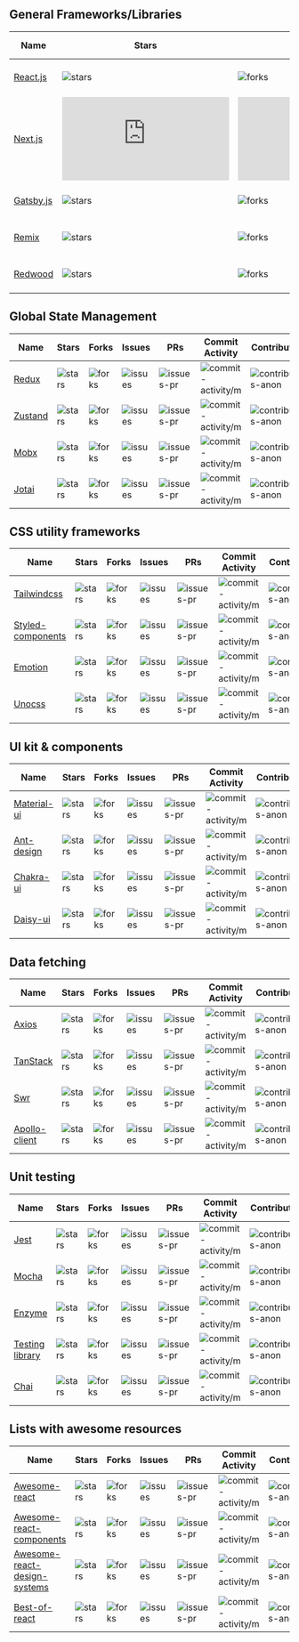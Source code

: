 ## General Frameworks/Libraries

| Name | Stars | Forks | Issues | PRs | Commit Activity | Contributors | Created At | React only |
| ---- | ---- | ---- | ---- | ---- | ---- | ---- | ---- | ---- |
| [React.js](https://github.com/facebook/react) | ![stars](https://img.shields.io/github/stars/facebook/react?style=flat&label=&color=blue) | ![forks](https://img.shields.io/github/forks/facebook/react?style=flat&label=&color=589D7C) | ![issues](https://img.shields.io/github/issues/facebook/react?style=flat&label=&color=red) | ![issues-pr](https://img.shields.io/github/issues-pr/facebook/react?style=flat&label=&color=E09F3E) | ![commit-activity/m](https://img.shields.io/github/commit-activity/m/facebook/react?style=flat&label=&color=blue) | ![contributors-anon](https://img.shields.io/github/contributors-anon/facebook/react?style=flat&label=&color=589D7C) | ![created-at](https://img.shields.io/github/created-at/facebook/react?style=flat&label=&color=90708C) | ![react-only](https://img.shields.io/badge/-yes-gray) |
| [Next.js](https://github.com/vercel/next.js) | ![stars](https://img.shields.io/github/stars/vercel/next.js?style=flat&label=&color=blue) | ![forks](https://img.shields.io/github/forks/vercel/next.js?style=flat&label=&color=589D7C) | ![issues](https://img.shields.io/github/issues/vercel/next.js?style=flat&label=&color=red) | ![issues-pr](https://img.shields.io/github/issues-pr/vercel/next.js?style=flat&label=&color=E09F3E) | ![commit-activity/m](https://img.shields.io/github/commit-activity/m/vercel/next.js?style=flat&label=&color=blue) | ![contributors-anon](https://img.shields.io/github/contributors-anon/vercel/next.js?style=flat&label=&color=589D7C) | ![created-at](https://img.shields.io/github/created-at/vercel/next.js?style=flat&label=&color=90708C) | ![react-only](https://img.shields.io/badge/-yes-gray) |
| [Gatsby.js](https://github.com/gatsbyjs/gatsby) | ![stars](https://img.shields.io/github/stars/gatsbyjs/gatsby?style=flat&label=&color=blue) | ![forks](https://img.shields.io/github/forks/gatsbyjs/gatsby?style=flat&label=&color=589D7C) | ![issues](https://img.shields.io/github/issues/gatsbyjs/gatsby?style=flat&label=&color=red) | ![issues-pr](https://img.shields.io/github/issues-pr/gatsbyjs/gatsby?style=flat&label=&color=E09F3E) | ![commit-activity/m](https://img.shields.io/github/commit-activity/m/gatsbyjs/gatsby?style=flat&label=&color=blue) | ![contributors-anon](https://img.shields.io/github/contributors-anon/gatsbyjs/gatsby?style=flat&label=&color=589D7C) | ![created-at](https://img.shields.io/github/created-at/gatsbyjs/gatsby?style=flat&label=&color=90708C) | ![react-only](https://img.shields.io/badge/-yes-gray) |
| [Remix](https://github.com/remix-run/remix) | ![stars](https://img.shields.io/github/stars/remix-run/remix?style=flat&label=&color=blue) | ![forks](https://img.shields.io/github/forks/remix-run/remix?style=flat&label=&color=589D7C) | ![issues](https://img.shields.io/github/issues/remix-run/remix?style=flat&label=&color=red) | ![issues-pr](https://img.shields.io/github/issues-pr/remix-run/remix?style=flat&label=&color=E09F3E) | ![commit-activity/m](https://img.shields.io/github/commit-activity/m/remix-run/remix?style=flat&label=&color=blue) | ![contributors-anon](https://img.shields.io/github/contributors-anon/remix-run/remix?style=flat&label=&color=589D7C) | ![created-at](https://img.shields.io/github/created-at/remix-run/remix?style=flat&label=&color=90708C) | ![react-only](https://img.shields.io/badge/-yes-gray) |
| [Redwood](https://github.com/redwoodjs/redwood) | ![stars](https://img.shields.io/github/stars/redwoodjs/redwood?style=flat&label=&color=blue) | ![forks](https://img.shields.io/github/forks/redwoodjs/redwood?style=flat&label=&color=589D7C) | ![issues](https://img.shields.io/github/issues/redwoodjs/redwood?style=flat&label=&color=red) | ![issues-pr](https://img.shields.io/github/issues-pr/redwoodjs/redwood?style=flat&label=&color=E09F3E) | ![commit-activity/m](https://img.shields.io/github/commit-activity/m/redwoodjs/redwood?style=flat&label=&color=blue) | ![contributors-anon](https://img.shields.io/github/contributors-anon/redwoodjs/redwood?style=flat&label=&color=589D7C) | ![created-at](https://img.shields.io/github/created-at/redwoodjs/redwood?style=flat&label=&color=90708C) | ![react-only](https://img.shields.io/badge/-yes-gray) |

## Global State Management

| Name | Stars | Forks | Issues | PRs | Commit Activity | Contributors | Created At | React only |
| ---- | ---- | ---- | ---- | ---- | ---- | ---- | ---- | ---- |
| [Redux](https://github.com/reduxjs/redux) | ![stars](https://img.shields.io/github/stars/reduxjs/redux?style=flat&label=&color=blue) | ![forks](https://img.shields.io/github/forks/reduxjs/redux?style=flat&label=&color=589D7C) | ![issues](https://img.shields.io/github/issues/reduxjs/redux?style=flat&label=&color=red) | ![issues-pr](https://img.shields.io/github/issues-pr/reduxjs/redux?style=flat&label=&color=E09F3E) | ![commit-activity/m](https://img.shields.io/github/commit-activity/m/reduxjs/redux?style=flat&label=&color=blue) | ![contributors-anon](https://img.shields.io/github/contributors-anon/reduxjs/redux?style=flat&label=&color=589D7C) | ![created-at](https://img.shields.io/github/created-at/reduxjs/redux?style=flat&label=&color=90708C) | ![react-only](https://img.shields.io/badge/-no-green) |
| [Zustand](https://github.com/pmndrs/zustand) | ![stars](https://img.shields.io/github/stars/pmndrs/zustand?style=flat&label=&color=blue) | ![forks](https://img.shields.io/github/forks/pmndrs/zustand?style=flat&label=&color=589D7C) | ![issues](https://img.shields.io/github/issues/pmndrs/zustand?style=flat&label=&color=red) | ![issues-pr](https://img.shields.io/github/issues-pr/pmndrs/zustand?style=flat&label=&color=E09F3E) | ![commit-activity/m](https://img.shields.io/github/commit-activity/m/pmndrs/zustand?style=flat&label=&color=blue) | ![contributors-anon](https://img.shields.io/github/contributors-anon/pmndrs/zustand?style=flat&label=&color=589D7C) | ![created-at](https://img.shields.io/github/created-at/pmndrs/zustand?style=flat&label=&color=90708C) | ![react-only](https://img.shields.io/badge/-yes-gray) |
| [Mobx](https://github.com/mobxjs/mobx) | ![stars](https://img.shields.io/github/stars/mobxjs/mobx?style=flat&label=&color=blue) | ![forks](https://img.shields.io/github/forks/mobxjs/mobx?style=flat&label=&color=589D7C) | ![issues](https://img.shields.io/github/issues/mobxjs/mobx?style=flat&label=&color=red) | ![issues-pr](https://img.shields.io/github/issues-pr/mobxjs/mobx?style=flat&label=&color=E09F3E) | ![commit-activity/m](https://img.shields.io/github/commit-activity/m/mobxjs/mobx?style=flat&label=&color=blue) | ![contributors-anon](https://img.shields.io/github/contributors-anon/mobxjs/mobx?style=flat&label=&color=589D7C) | ![created-at](https://img.shields.io/github/created-at/mobxjs/mobx?style=flat&label=&color=90708C) | ![react-only](https://img.shields.io/badge/-no-green) |
| [Jotai](https://github.com/pmndrs/jotai) | ![stars](https://img.shields.io/github/stars/pmndrs/jotai?style=flat&label=&color=blue) | ![forks](https://img.shields.io/github/forks/pmndrs/jotai?style=flat&label=&color=589D7C) | ![issues](https://img.shields.io/github/issues/pmndrs/jotai?style=flat&label=&color=red) | ![issues-pr](https://img.shields.io/github/issues-pr/pmndrs/jotai?style=flat&label=&color=E09F3E) | ![commit-activity/m](https://img.shields.io/github/commit-activity/m/pmndrs/jotai?style=flat&label=&color=blue) | ![contributors-anon](https://img.shields.io/github/contributors-anon/pmndrs/jotai?style=flat&label=&color=589D7C) | ![created-at](https://img.shields.io/github/created-at/pmndrs/jotai?style=flat&label=&color=90708C) | ![react-only](https://img.shields.io/badge/-yes-gray) |

## CSS utility frameworks

| Name | Stars | Forks | Issues | PRs | Commit Activity | Contributors | Created At | React only |
| ---- | ---- | ---- | ---- | ---- | ---- | ---- | ---- | ---- |
| [Tailwindcss](https://github.com/tailwindlabs/tailwindcss) | ![stars](https://img.shields.io/github/stars/tailwindlabs/tailwindcss?style=flat&label=&color=blue) | ![forks](https://img.shields.io/github/forks/tailwindlabs/tailwindcss?style=flat&label=&color=589D7C) | ![issues](https://img.shields.io/github/issues/tailwindlabs/tailwindcss?style=flat&label=&color=red) | ![issues-pr](https://img.shields.io/github/issues-pr/tailwindlabs/tailwindcss?style=flat&label=&color=E09F3E) | ![commit-activity/m](https://img.shields.io/github/commit-activity/m/tailwindlabs/tailwindcss?style=flat&label=&color=blue) | ![contributors-anon](https://img.shields.io/github/contributors-anon/tailwindlabs/tailwindcss?style=flat&label=&color=589D7C) | ![created-at](https://img.shields.io/github/created-at/tailwindlabs/tailwindcss?style=flat&label=&color=90708C) | ![react-only](https://img.shields.io/badge/-no-green) |
| [Styled-components](https://github.com/styled-components/styled-components) | ![stars](https://img.shields.io/github/stars/styled-components/styled-components?style=flat&label=&color=blue) | ![forks](https://img.shields.io/github/forks/styled-components/styled-components?style=flat&label=&color=589D7C) | ![issues](https://img.shields.io/github/issues/styled-components/styled-components?style=flat&label=&color=red) | ![issues-pr](https://img.shields.io/github/issues-pr/styled-components/styled-components?style=flat&label=&color=E09F3E) | ![commit-activity/m](https://img.shields.io/github/commit-activity/m/styled-components/styled-components?style=flat&label=&color=blue) | ![contributors-anon](https://img.shields.io/github/contributors-anon/styled-components/styled-components?style=flat&label=&color=589D7C) | ![created-at](https://img.shields.io/github/created-at/styled-components/styled-components?style=flat&label=&color=90708C) | ![react-only](https://img.shields.io/badge/-yes-gray) |
| [Emotion](https://github.com/emotion-js/emotion) | ![stars](https://img.shields.io/github/stars/emotion-js/emotion?style=flat&label=&color=blue) | ![forks](https://img.shields.io/github/forks/emotion-js/emotion?style=flat&label=&color=589D7C) | ![issues](https://img.shields.io/github/issues/emotion-js/emotion?style=flat&label=&color=red) | ![issues-pr](https://img.shields.io/github/issues-pr/emotion-js/emotion?style=flat&label=&color=E09F3E) | ![commit-activity/m](https://img.shields.io/github/commit-activity/m/emotion-js/emotion?style=flat&label=&color=blue) | ![contributors-anon](https://img.shields.io/github/contributors-anon/emotion-js/emotion?style=flat&label=&color=589D7C) | ![created-at](https://img.shields.io/github/created-at/emotion-js/emotion?style=flat&label=&color=90708C) | ![react-only](https://img.shields.io/badge/-yes-gray) |
| [Unocss](https://github.com/unocss/unocss) | ![stars](https://img.shields.io/github/stars/unocss/unocss?style=flat&label=&color=blue) | ![forks](https://img.shields.io/github/forks/unocss/unocss?style=flat&label=&color=589D7C) | ![issues](https://img.shields.io/github/issues/unocss/unocss?style=flat&label=&color=red) | ![issues-pr](https://img.shields.io/github/issues-pr/unocss/unocss?style=flat&label=&color=E09F3E) | ![commit-activity/m](https://img.shields.io/github/commit-activity/m/unocss/unocss?style=flat&label=&color=blue) | ![contributors-anon](https://img.shields.io/github/contributors-anon/unocss/unocss?style=flat&label=&color=589D7C) | ![created-at](https://img.shields.io/github/created-at/unocss/unocss?style=flat&label=&color=90708C) | ![react-only](https://img.shields.io/badge/-no-green) |

## UI kit & components

| Name | Stars | Forks | Issues | PRs | Commit Activity | Contributors | Created At | React only |
| ---- | ---- | ---- | ---- | ---- | ---- | ---- | ---- | ---- |
| [Material-ui](https://github.com/mui/material-ui) | ![stars](https://img.shields.io/github/stars/mui/material-ui?style=flat&label=&color=blue) | ![forks](https://img.shields.io/github/forks/mui/material-ui?style=flat&label=&color=589D7C) | ![issues](https://img.shields.io/github/issues/mui/material-ui?style=flat&label=&color=red) | ![issues-pr](https://img.shields.io/github/issues-pr/mui/material-ui?style=flat&label=&color=E09F3E) | ![commit-activity/m](https://img.shields.io/github/commit-activity/m/mui/material-ui?style=flat&label=&color=blue) | ![contributors-anon](https://img.shields.io/github/contributors-anon/mui/material-ui?style=flat&label=&color=589D7C) | ![created-at](https://img.shields.io/github/created-at/mui/material-ui?style=flat&label=&color=90708C) | ![react-only](https://img.shields.io/badge/-yes-gray) |
| [Ant-design](https://github.com/ant-design/ant-design) | ![stars](https://img.shields.io/github/stars/ant-design/ant-design?style=flat&label=&color=blue) | ![forks](https://img.shields.io/github/forks/ant-design/ant-design?style=flat&label=&color=589D7C) | ![issues](https://img.shields.io/github/issues/ant-design/ant-design?style=flat&label=&color=red) | ![issues-pr](https://img.shields.io/github/issues-pr/ant-design/ant-design?style=flat&label=&color=E09F3E) | ![commit-activity/m](https://img.shields.io/github/commit-activity/m/ant-design/ant-design?style=flat&label=&color=blue) | ![contributors-anon](https://img.shields.io/github/contributors-anon/ant-design/ant-design?style=flat&label=&color=589D7C) | ![created-at](https://img.shields.io/github/created-at/ant-design/ant-design?style=flat&label=&color=90708C) | ![react-only](https://img.shields.io/badge/-yes-gray) |
| [Chakra-ui](https://github.com/chakra-ui/chakra-ui) | ![stars](https://img.shields.io/github/stars/chakra-ui/chakra-ui?style=flat&label=&color=blue) | ![forks](https://img.shields.io/github/forks/chakra-ui/chakra-ui?style=flat&label=&color=589D7C) | ![issues](https://img.shields.io/github/issues/chakra-ui/chakra-ui?style=flat&label=&color=red) | ![issues-pr](https://img.shields.io/github/issues-pr/chakra-ui/chakra-ui?style=flat&label=&color=E09F3E) | ![commit-activity/m](https://img.shields.io/github/commit-activity/m/chakra-ui/chakra-ui?style=flat&label=&color=blue) | ![contributors-anon](https://img.shields.io/github/contributors-anon/chakra-ui/chakra-ui?style=flat&label=&color=589D7C) | ![created-at](https://img.shields.io/github/created-at/chakra-ui/chakra-ui?style=flat&label=&color=90708C) | ![react-only](https://img.shields.io/badge/-yes-gray) |
| [Daisy-ui](https://github.com/saadeghi/daisyui) | ![stars](https://img.shields.io/github/stars/saadeghi/daisyui?style=flat&label=&color=blue) | ![forks](https://img.shields.io/github/forks/saadeghi/daisyui?style=flat&label=&color=589D7C) | ![issues](https://img.shields.io/github/issues/saadeghi/daisyui?style=flat&label=&color=red) | ![issues-pr](https://img.shields.io/github/issues-pr/saadeghi/daisyui?style=flat&label=&color=E09F3E) | ![commit-activity/m](https://img.shields.io/github/commit-activity/m/saadeghi/daisyui?style=flat&label=&color=blue) | ![contributors-anon](https://img.shields.io/github/contributors-anon/saadeghi/daisyui?style=flat&label=&color=589D7C) | ![created-at](https://img.shields.io/github/created-at/saadeghi/daisyui?style=flat&label=&color=90708C) | ![react-only](https://img.shields.io/badge/-no-green) |

## Data fetching

| Name | Stars | Forks | Issues | PRs | Commit Activity | Contributors | Created At | React only |
| ---- | ---- | ---- | ---- | ---- | ---- | ---- | ---- | ---- |
| [Axios](https://github.com/axios/axios) | ![stars](https://img.shields.io/github/stars/axios/axios?style=flat&label=&color=blue) | ![forks](https://img.shields.io/github/forks/axios/axios?style=flat&label=&color=589D7C) | ![issues](https://img.shields.io/github/issues/axios/axios?style=flat&label=&color=red) | ![issues-pr](https://img.shields.io/github/issues-pr/axios/axios?style=flat&label=&color=E09F3E) | ![commit-activity/m](https://img.shields.io/github/commit-activity/m/axios/axios?style=flat&label=&color=blue) | ![contributors-anon](https://img.shields.io/github/contributors-anon/axios/axios?style=flat&label=&color=589D7C) | ![created-at](https://img.shields.io/github/created-at/axios/axios?style=flat&label=&color=90708C) | ![react-only](https://img.shields.io/badge/-no-green) |
| [TanStack](https://github.com/TanStack/query) | ![stars](https://img.shields.io/github/stars/TanStack/query?style=flat&label=&color=blue) | ![forks](https://img.shields.io/github/forks/TanStack/query?style=flat&label=&color=589D7C) | ![issues](https://img.shields.io/github/issues/TanStack/query?style=flat&label=&color=red) | ![issues-pr](https://img.shields.io/github/issues-pr/TanStack/query?style=flat&label=&color=E09F3E) | ![commit-activity/m](https://img.shields.io/github/commit-activity/m/TanStack/query?style=flat&label=&color=blue) | ![contributors-anon](https://img.shields.io/github/contributors-anon/TanStack/query?style=flat&label=&color=589D7C) | ![created-at](https://img.shields.io/github/created-at/TanStack/query?style=flat&label=&color=90708C) | ![react-only](https://img.shields.io/badge/-yes-gray) |
| [Swr](https://github.com/vercel/swr) | ![stars](https://img.shields.io/github/stars/vercel/swr?style=flat&label=&color=blue) | ![forks](https://img.shields.io/github/forks/vercel/swr?style=flat&label=&color=589D7C) | ![issues](https://img.shields.io/github/issues/vercel/swr?style=flat&label=&color=red) | ![issues-pr](https://img.shields.io/github/issues-pr/vercel/swr?style=flat&label=&color=E09F3E) | ![commit-activity/m](https://img.shields.io/github/commit-activity/m/vercel/swr?style=flat&label=&color=blue) | ![contributors-anon](https://img.shields.io/github/contributors-anon/vercel/swr?style=flat&label=&color=589D7C) | ![created-at](https://img.shields.io/github/created-at/vercel/swr?style=flat&label=&color=90708C) | ![react-only](https://img.shields.io/badge/-yes-gray) |
| [Apollo-client](https://github.com/apollographql/apollo-client) | ![stars](https://img.shields.io/github/stars/apollographql/apollo-client?style=flat&label=&color=blue) | ![forks](https://img.shields.io/github/forks/apollographql/apollo-client?style=flat&label=&color=589D7C) | ![issues](https://img.shields.io/github/issues/apollographql/apollo-client?style=flat&label=&color=red) | ![issues-pr](https://img.shields.io/github/issues-pr/apollographql/apollo-client?style=flat&label=&color=E09F3E) | ![commit-activity/m](https://img.shields.io/github/commit-activity/m/apollographql/apollo-client?style=flat&label=&color=blue) | ![contributors-anon](https://img.shields.io/github/contributors-anon/apollographql/apollo-client?style=flat&label=&color=589D7C) | ![created-at](https://img.shields.io/github/created-at/apollographql/apollo-client?style=flat&label=&color=90708C) | ![react-only](https://img.shields.io/badge/-no-green) |

## Unit testing

| Name | Stars | Forks | Issues | PRs | Commit Activity | Contributors | Created At | React only |
| ---- | ---- | ---- | ---- | ---- | ---- | ---- | ---- | ---- |
| [Jest](https://github.com/jestjs/jest) | ![stars](https://img.shields.io/github/stars/jestjs/jest?style=flat&label=&color=blue) | ![forks](https://img.shields.io/github/forks/jestjs/jest?style=flat&label=&color=589D7C) | ![issues](https://img.shields.io/github/issues/jestjs/jest?style=flat&label=&color=red) | ![issues-pr](https://img.shields.io/github/issues-pr/jestjs/jest?style=flat&label=&color=E09F3E) | ![commit-activity/m](https://img.shields.io/github/commit-activity/m/jestjs/jest?style=flat&label=&color=blue) | ![contributors-anon](https://img.shields.io/github/contributors-anon/jestjs/jest?style=flat&label=&color=589D7C) | ![created-at](https://img.shields.io/github/created-at/jestjs/jest?style=flat&label=&color=90708C) | ![react-only](https://img.shields.io/badge/-no-green) |
| [Mocha](https://github.com/mochajs/mocha) | ![stars](https://img.shields.io/github/stars/mochajs/mocha?style=flat&label=&color=blue) | ![forks](https://img.shields.io/github/forks/mochajs/mocha?style=flat&label=&color=589D7C) | ![issues](https://img.shields.io/github/issues/mochajs/mocha?style=flat&label=&color=red) | ![issues-pr](https://img.shields.io/github/issues-pr/mochajs/mocha?style=flat&label=&color=E09F3E) | ![commit-activity/m](https://img.shields.io/github/commit-activity/m/mochajs/mocha?style=flat&label=&color=blue) | ![contributors-anon](https://img.shields.io/github/contributors-anon/mochajs/mocha?style=flat&label=&color=589D7C) | ![created-at](https://img.shields.io/github/created-at/mochajs/mocha?style=flat&label=&color=90708C) | ![react-only](https://img.shields.io/badge/-no-green) |
| [Enzyme](https://github.com/enzymejs/enzyme) | ![stars](https://img.shields.io/github/stars/enzymejs/enzyme?style=flat&label=&color=blue) | ![forks](https://img.shields.io/github/forks/enzymejs/enzyme?style=flat&label=&color=589D7C) | ![issues](https://img.shields.io/github/issues/enzymejs/enzyme?style=flat&label=&color=red) | ![issues-pr](https://img.shields.io/github/issues-pr/enzymejs/enzyme?style=flat&label=&color=E09F3E) | ![commit-activity/m](https://img.shields.io/github/commit-activity/m/enzymejs/enzyme?style=flat&label=&color=blue) | ![contributors-anon](https://img.shields.io/github/contributors-anon/enzymejs/enzyme?style=flat&label=&color=589D7C) | ![created-at](https://img.shields.io/github/created-at/enzymejs/enzyme?style=flat&label=&color=90708C) | ![react-only](https://img.shields.io/badge/-yes-gray) |
| [Testing library](https://github.com/testing-library/react-testing-library) | ![stars](https://img.shields.io/github/stars/testing-library/react-testing-library?style=flat&label=&color=blue) | ![forks](https://img.shields.io/github/forks/testing-library/react-testing-library?style=flat&label=&color=589D7C) | ![issues](https://img.shields.io/github/issues/testing-library/react-testing-library?style=flat&label=&color=red) | ![issues-pr](https://img.shields.io/github/issues-pr/testing-library/react-testing-library?style=flat&label=&color=E09F3E) | ![commit-activity/m](https://img.shields.io/github/commit-activity/m/testing-library/react-testing-library?style=flat&label=&color=blue) | ![contributors-anon](https://img.shields.io/github/contributors-anon/testing-library/react-testing-library?style=flat&label=&color=589D7C) | ![created-at](https://img.shields.io/github/created-at/testing-library/react-testing-library?style=flat&label=&color=90708C) | ![react-only](https://img.shields.io/badge/-yes-gray) |
| [Chai](https://github.com/chaijs/chai) | ![stars](https://img.shields.io/github/stars/chaijs/chai?style=flat&label=&color=blue) | ![forks](https://img.shields.io/github/forks/chaijs/chai?style=flat&label=&color=589D7C) | ![issues](https://img.shields.io/github/issues/chaijs/chai?style=flat&label=&color=red) | ![issues-pr](https://img.shields.io/github/issues-pr/chaijs/chai?style=flat&label=&color=E09F3E) | ![commit-activity/m](https://img.shields.io/github/commit-activity/m/chaijs/chai?style=flat&label=&color=blue) | ![contributors-anon](https://img.shields.io/github/contributors-anon/chaijs/chai?style=flat&label=&color=589D7C) | ![created-at](https://img.shields.io/github/created-at/chaijs/chai?style=flat&label=&color=90708C) | ![react-only](https://img.shields.io/badge/-no-green) |

## Lists with awesome resources

| Name | Stars | Forks | Issues | PRs | Commit Activity | Contributors | Created At | React only |
| ---- | ---- | ---- | ---- | ---- | ---- | ---- | ---- | ---- |
| [Awesome-react](https://github.com/enaqx/awesome-react) | ![stars](https://img.shields.io/github/stars/enaqx/awesome-react?style=flat&label=&color=blue) | ![forks](https://img.shields.io/github/forks/enaqx/awesome-react?style=flat&label=&color=589D7C) | ![issues](https://img.shields.io/github/issues/enaqx/awesome-react?style=flat&label=&color=red) | ![issues-pr](https://img.shields.io/github/issues-pr/enaqx/awesome-react?style=flat&label=&color=E09F3E) | ![commit-activity/m](https://img.shields.io/github/commit-activity/m/enaqx/awesome-react?style=flat&label=&color=blue) | ![contributors-anon](https://img.shields.io/github/contributors-anon/enaqx/awesome-react?style=flat&label=&color=589D7C) | ![created-at](https://img.shields.io/github/created-at/enaqx/awesome-react?style=flat&label=&color=90708C) | ![react-only](https://img.shields.io/badge/-yes-gray) |
| [Awesome-react-components](https://github.com/brillout/awesome-react-components) | ![stars](https://img.shields.io/github/stars/brillout/awesome-react-components?style=flat&label=&color=blue) | ![forks](https://img.shields.io/github/forks/brillout/awesome-react-components?style=flat&label=&color=589D7C) | ![issues](https://img.shields.io/github/issues/brillout/awesome-react-components?style=flat&label=&color=red) | ![issues-pr](https://img.shields.io/github/issues-pr/brillout/awesome-react-components?style=flat&label=&color=E09F3E) | ![commit-activity/m](https://img.shields.io/github/commit-activity/m/brillout/awesome-react-components?style=flat&label=&color=blue) | ![contributors-anon](https://img.shields.io/github/contributors-anon/brillout/awesome-react-components?style=flat&label=&color=589D7C) | ![created-at](https://img.shields.io/github/created-at/brillout/awesome-react-components?style=flat&label=&color=90708C) | ![react-only](https://img.shields.io/badge/-yes-gray) |
| [Awesome-react-design-systems](https://github.com/jbranchaud/awesome-react-design-systems) | ![stars](https://img.shields.io/github/stars/jbranchaud/awesome-react-design-systems?style=flat&label=&color=blue) | ![forks](https://img.shields.io/github/forks/jbranchaud/awesome-react-design-systems?style=flat&label=&color=589D7C) | ![issues](https://img.shields.io/github/issues/jbranchaud/awesome-react-design-systems?style=flat&label=&color=red) | ![issues-pr](https://img.shields.io/github/issues-pr/jbranchaud/awesome-react-design-systems?style=flat&label=&color=E09F3E) | ![commit-activity/m](https://img.shields.io/github/commit-activity/m/jbranchaud/awesome-react-design-systems?style=flat&label=&color=blue) | ![contributors-anon](https://img.shields.io/github/contributors-anon/jbranchaud/awesome-react-design-systems?style=flat&label=&color=589D7C) | ![created-at](https://img.shields.io/github/created-at/jbranchaud/awesome-react-design-systems?style=flat&label=&color=90708C) | ![react-only](https://img.shields.io/badge/-yes-gray) |
| [Best-of-react](https://github.com/lukasmasuch/best-of-react) | ![stars](https://img.shields.io/github/stars/lukasmasuch/best-of-react?style=flat&label=&color=blue) | ![forks](https://img.shields.io/github/forks/lukasmasuch/best-of-react?style=flat&label=&color=589D7C) | ![issues](https://img.shields.io/github/issues/lukasmasuch/best-of-react?style=flat&label=&color=red) | ![issues-pr](https://img.shields.io/github/issues-pr/lukasmasuch/best-of-react?style=flat&label=&color=E09F3E) | ![commit-activity/m](https://img.shields.io/github/commit-activity/m/lukasmasuch/best-of-react?style=flat&label=&color=blue) | ![contributors-anon](https://img.shields.io/github/contributors-anon/lukasmasuch/best-of-react?style=flat&label=&color=589D7C) | ![created-at](https://img.shields.io/github/created-at/lukasmasuch/best-of-react?style=flat&label=&color=90708C) | ![react-only](https://img.shields.io/badge/-yes-gray) |

